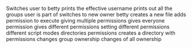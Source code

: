 Switches user to betty
prints the effective username
prints out all the groups user is part of
switches to new owner betty
creates a new file
adds permission to execute
giving multiple permissions
gives everyone permission
gives different permissions
setting different permissions
different script modes
directories permissions
creates a directory with permissions
changes group ownership
changes of all ownership
